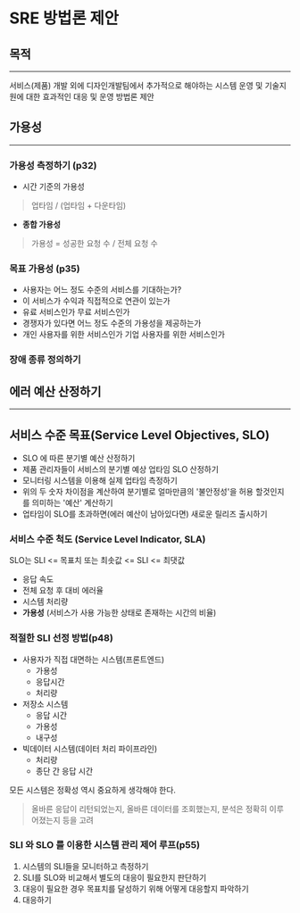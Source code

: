 # SRE 방법론 제안

## 목적

-----
서비스(제품) 개발 외에 디자인개발팀에서 추가적으로 해야하는 시스템 운영 및 기술지원에 대한 효과적인 대응 및 운영 방법론 제안

## 가용성

-----

### 가용성 측정하기 (p32)

- 시간 기준의 가용성
> 업타임 / (업타임 + 다운타임)
- **종합 가용성**
> 가용성 = 성공한 요청 수 / 전체 요청 수

### 목표 가용성 (p35)

- 사용자는 어느 정도 수준의 서비스를 기대하는가?
- 이 서비스가 수익과 직접적으로 연관이 있는가
- 유료 서비스인가 무료 서비스인가
- 경쟁자가 있다면 어느 정도 수준의 가용성을 제공하는가
- 개인 사용자를 위한 서비스인가 기업 사용자를 위한 서비스인가

### 장애 종류 정의하기

## 에러 예산 산정하기

-----

## 서비스 수준 목표(Service Level Objectives, SLO)

- SLO 에 따른 분기별 예산 산정하기
- 제품 관리자들이 서비스의 분기별 예상 업타임 SLO 산정하기
- 모니터링 시스템을 이용해 실제 업타임 측정하기
- 위의 두 숫자 차이점을 계산하여 분기별로 얼마만큼의 '불안정성'을 허용 할것인지를 의미하는 '예산' 계산하기
- 업타임이 SLO를 초과하면(에러 예산이 남아있다면) 새로운 릴리즈 출시하기

### 서비스 수준 척도 (Service Level Indicator, SLA)

SLO는 SLI <= 목표치 또는 최솟값 <= SLI <= 최댓값

- 응답 속도
- 전체 요청 후 대비 에러율
- 시스템 처리량
- **가용성** (서비스가 사용 가능한 상태로 존재하는 시간의 비율)

### 적절한 SLI 선정 방법(p48)

- 사용자가 직접 대면하는 시스템(프론트엔드)
  - 가용성
  - 응답시간
  - 처리량
- 저장소 시스템
  - 응답 시간
  - 가용성
  - 내구성
- 빅데이터 시스템(데이터 처리 파이프라인)
  - 처리량
  - 종단 간 응답 시간

모든 시스템은 정확성 역시 중요하게 생각해야 한다.
> 올바른 응답이 리턴되었는지, 올바른 데이터를 조회했는지, 분석은 정확히 이루어졌는지 등을 고려

### SLI 와 SLO 를 이용한 시스템 관리 제어 루프(p55)

1. 시스템의 SLI들을 모니터하고 측정하기
2. SLI를 SLO와 비교해서 별도의 대응이 필요한지 판단하기
3. 대응이 필요한 경우 목표치를 달성하기 위해 어떻게 대응할지 파악하기
4. 대응하기
